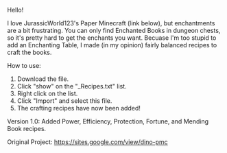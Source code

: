 Hello!

I love JurassicWorld123's Paper Minecraft (link below), but enchantments are a bit frustrating.
You can only find Enchanted Books in dungeon chests, so it's pretty hard to get the enchants you want.
Becuase I'm too stupid to add an Enchanting Table, I made (in my opinion) fairly balanced recipes to 
craft the books.

How to use:

1. Download the file.
2. Click "show" on the "_Recipes.txt" list.
3. Right click on the list.
4. Click "Import" and select this file.
5. The crafting recipes have now been added!

Version 1.0:
Added Power, Efficiency, Protection, Fortune, and Mending Book recipes.

Original Project:
https://sites.google.com/view/dino-pmc
